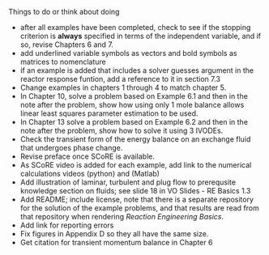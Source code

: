 Things to do or think about doing

* after all examples have been completed, check to see if the stopping criterion is **always** specified in terms of the independent variable, and if so, revise Chapters 6 and 7.
* add underlined variable symbols as vectors and bold symbols as matrices to nomenclature
* if an example is added that includes a solver guesses argument in the reactor response funtion, add a reference to it in section 7.3
* Change examples in chapters 1 through 4 to match chapter 5.
* In Chapter 10, solve a problem based on Example 6.1 and then in the note after the problem, show how using only 1 mole balance allows linear least squares parameter estimation to be used.
* In Chapter 13 solve a problem based on Example 6.2 and then in the note after the problem, show how to solve it using 3 IVODEs.
* Check the transient form of the energy balance on an exchange fluid that undergoes phase change.
* Revise preface once SCoRE is available.
* As SCoRE video is added for each example, add link to the numerical calculations videos (python) and (Matlab)
* Add illustration of laminar, turbulent and plug flow to prerequsite knowledge section on fluids; see slide 18 in VO Slides - RE Basics 1.3
* Add README; include license, note that there is a separate repository for the solution of the example problems, and that results are read from that repository when rendering *Reaction Engineering Basics*.
* Add link for reporting errors
* Fix figures in Appendix D so they all have the same size.
* Get citation for transient momentum balance in Chapter 6